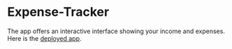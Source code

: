 # Expense-Tracker

The app offers an interactive interface showing your income and expenses.
Here is the [deployed app](https://expense-tracker-4dd6a.web.app/).
